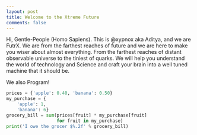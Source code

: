 ```yaml
---
layout: post
title: Welcome to the Xtreme Future
comments: false
---
```


Hi, Gentle-People (Homo Sapiens). This is @xypnox aka Aditya, and we are FutrX. We are from the farthest reaches of future and we are here to make you wiser about almost everything. From the farthest reaches of distant observable universe to the tiniest of quarks. We will help you understand the world of technology and Science and craft your brain into a well tuned machine that it should be.

We also Program!

```python
prices = {'apple': 0.40, 'banana': 0.50}
my_purchase = {
    'apple': 1,
    'banana': 6}
grocery_bill = sum(prices[fruit] * my_purchase[fruit]
                   for fruit in my_purchase)
print('I owe the grocer $%.2f' % grocery_bill)
```
